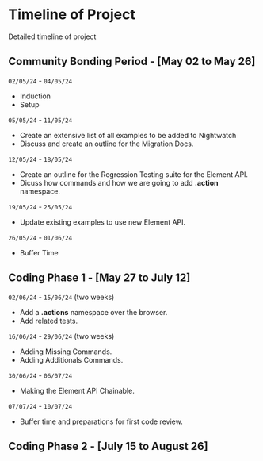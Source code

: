 # Timeline of Project

Detailed timeline of project

## Community Bonding Period - [May 02 to May 26]

`02/05/24` - `04/05/24`

- Induction
- Setup

`05/05/24` - `11/05/24`

- Create an extensive list of all examples to be added to Nightwatch
- Discuss and create an outline for the Migration Docs.

`12/05/24` - `18/05/24`

- Create an outline for the Regression Testing suite for the Element API.
- Dicuss how commands and how we are going to add **.action** namespace.

`19/05/24` - `25/05/24`

- Update existing examples to use new Element API.

`26/05/24` - `01/06/24`

- Buffer Time

## Coding Phase 1 - [May 27 to July 12]

`02/06/24` - `15/06/24` (two weeks)

- Add a **.actions** namespace over the browser.
- Add related tests.

`16/06/24` - `29/06/24` (two weeks)

- Adding Missing Commands.
- Adding Additionals Commands.

`30/06/24` - `06/07/24`

- Making the Element API Chainable.

`07/07/24` - `10/07/24`

- Buffer time and preparations for first code review.



## Coding Phase 2 - [July 15 to August 26]